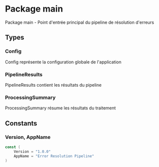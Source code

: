 # Package main

Package main - Point d'entrée principal du pipeline de résolution d'erreurs


## Types

### Config

Config représente la configuration globale de l'application


### PipelineResults

PipelineResults contient les résultats du pipeline


### ProcessingSummary

ProcessingSummary résume les résultats du traitement


## Constants

### Version, AppName

```go
const (
	Version	= "1.0.0"
	AppName	= "Error Resolution Pipeline"
)
```

